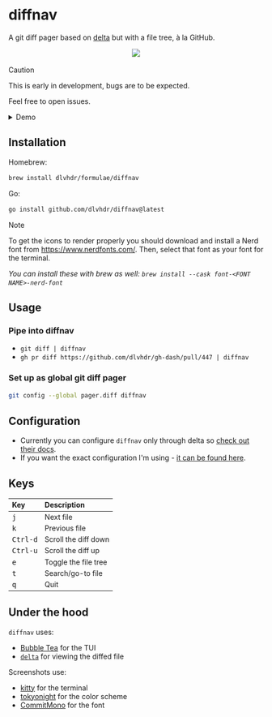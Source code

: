# diffnav

A git diff pager based on [delta](https://github.com/dandavison/delta) but with a file tree, à la GitHub.

<p align="center">
  <img width="750" src="https://github.com/user-attachments/assets/359cd2a3-a22f-4572-8a09-aa57befadd5d" />
</p>

> [!CAUTION]
> This is early in development, bugs are to be expected.
>
> Feel free to open issues.

<details>
  <summary>Demo</summary>
  <img src="https://github.com/dlvhdr/diffnav/blob/74c3f341797ab121ce8edf785ef63e00075ce040/out.gif" />
</details>

## Installation

Homebrew:

```sh
brew install dlvhdr/formulae/diffnav
```

Go:

```sh
go install github.com/dlvhdr/diffnav@latest
```

> [!NOTE]
> To get the icons to render properly you should download and install a Nerd font from https://www.nerdfonts.com/. Then, select that font as your font for the terminal.
>
> _You can install these with brew as well: `brew install --cask font-<FONT NAME>-nerd-font`_

## Usage

### Pipe into diffnav

- `git diff | diffnav`
- `gh pr diff https://github.com/dlvhdr/gh-dash/pull/447 | diffnav`

### Set up as global git diff pager

```bash
git config --global pager.diff diffnav
```

## Configuration

- Currently you can configure `diffnav` only through delta so [check out their docs](https://dandavison.github.io/delta/configuration.html).
- If you want the exact configuration I'm using - [it can be found here](https://github.com/dlvhdr/diffnav/blob/main/cfg/delta.conf).

## Keys

| Key               | Description          |
| :---------------- | :------------------- |
| <kbd>j</kbd>      | Next file            |
| <kbd>k</kbd>      | Previous file        |
| <kbd>Ctrl-d</kbd> | Scroll the diff down |
| <kbd>Ctrl-u</kbd> | Scroll the diff up   |
| <kbd>e</kbd>      | Toggle the file tree |
| <kbd>t</kbd>      | Search/go-to file    |
| <kbd>q</kbd>      | Quit                 |

## Under the hood

`diffnav` uses:

- [Bubble Tea](https://github.com/charmbracelet/bubbletea) for the TUI
- [`delta`](https://github.com/dandavison/delta) for viewing the diffed file

Screenshots use:

- [kitty](https://sw.kovidgoyal.net/kitty/) for the terminal
- [tokyonight](https://github.com/folke/tokyonight.nvim) for the color scheme
- [CommitMono](https://www.nerdfonts.com/font-downloads) for the font
